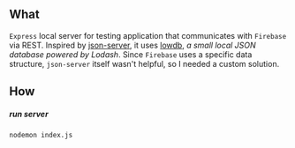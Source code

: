 ## What
`Express` local server for testing application that communicates with `Firebase` via REST.
Inspired by [json-server](https://github.com/typicode/json-server), it uses [lowdb](https://github.com/typicode/lowdb), *a small local JSON database powered by Lodash*.  Since `Firebase` uses a specific data structure, `json-server` itself wasn't helpful, so I needed a custom solution.

## How
##### run server
`nodemon index.js`
